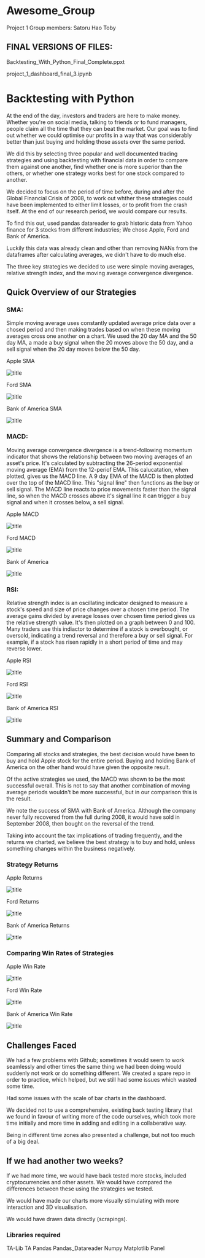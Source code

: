 # Awesome_Group
Project 1 
Group members:
Satoru
Hao
Toby

## FINAL VERSIONS OF FILES:
>
Backtesting_With_Python_Final_Complete.ppxt
>
project_1_dashboard_final_3.ipynb


# Backtesting with Python 

At the end of the day, investors and traders are here to make money. Whether you're on social media, talking to friends or to fund managers, people claim all the time that they can beat the market. 
Our goal was to find out whether we could optimise our profits in a way that was considerably better than just buying and holding those assets over the same period. 

We did this by selecting three popular and well documented trading strategies and using backtesting with financial data in order to compare them against one another, find whether one is more superior than the others, or whether one strategy works best for one stock compared to another.

We decided to focus on the period of time before, during and after the Global Financial Crisis of 2008, to work out whther these strategies could have been implemented to either limit losses, or to profit from the crash itself. At the end of our research period, we would compare our results.

To find this out, used pandas datareader to grab historic data from Yahoo finance for 3 stocks from different industries; We chose Apple, Ford and Bank of America. 

Luckily this data was already clean and other than removing NANs from the dataframes after calculating averages, we didn't have to do much else.

The three key strategies we decided to use were simple moving averages, relative strength index, and the moving average convergence divergence.

## Quick Overview of our Strategies

### SMA:
Simple moving average uses constantly updated average price data over a chosed period and then making trades based on when these moving averages cross one another on a chart. We used the 20 day MA and the 50 day MA, a made a buy signal when the 20 moves above the 50 day, and a sell signal when the 20 day moves below the 50 day.

Apple SMA
>
![title](Images/Apple_SMA.png)

Ford SMA
>
![title](Images/Ford_SMA.png)

Bank of America SMA
>
![title](Images/BAC_SMA.png)

### MACD:
Moving average convergence divergence is a trend-following momentum indicator that shows the relationship between two moving averages of an asset's price. It's calculated by subtracting the 26-period exponential moving average (EMA) from the 12-periof EMA.
This calucatation, when plotted, gives us the MACD line. A 9 day EMA of the MACD is then plotted over the top of the MACD line. This "signal line" then functions as the buy or sell signal. The MACD line reacts to price movements faster than the signal line, so when the MACD crosses above it's signal line it can trigger a buy signal and when it crosses below, a sell signal. 

Apple MACD
>
![title](Images/Apple_MACD.png)

Ford MACD
>
![title](Images/Ford_MACD.png)

Bank of America
>
![title](Images/BAC_MACD.png)

### RSI:
Relative strength index is an oscillating indicator designed to measure a stock's speed and size of price changes over a chosen time period. The average gains divided by average losses over chosen time period gives us the relative strength value. It's then plotted on a graph between 0 and 100. Many traders use this indiactor to determine if a stock is overbought, or oversold, indicating a trend reversal and therefore a buy or sell signal. For example, if a stock has risen rapidly in a short period of time and may reverse lower.

Apple RSI
>
![title](Images/Apple_RSI.png)

Ford RSI
>
![title](Images/Ford_RSI.png)

Bank of America RSI
>
![title](Images/BAC_RSI.png)

## Summary and Comparison

Comparing all stocks and strategies, the best decision would have been to buy and hold Apple stock for the entire period. Buying and holding Bank of America on the other hand would have given the opposite result. 

Of the active strategies we used, the MACD was shown to be the most successful overall. This is not to say that another combination of moving average periods wouldn't be more successful, but in our comparison this is the result.

We note the success of SMA with Bank of America. Although the company never fully recovered from the full during 2008, it would have sold in September 2008, then bought on the reversal of the trend. 

Taking into account the tax implications of trading frequently, and the returns we charted, we believe the best strategy is to buy and hold, unless something changes within the business negatively.

### Strategy Returns

Apple Returns
>
![title](Images/Apple_Return.png)

Ford Returns
>
![title](Images/Ford_Return.png)

Bank of America Returns
>
![title](Images/BAC_Return.png)

### Comparing Win Rates of Strategies

Apple Win Rate
>
![title](Images/Apple_Win.png)

Ford Win Rate
>
![title](Images/Ford_Win.png)

Bank of America Win Rate
>
![title](Images/BAC_Win.png)


## Challenges Faced

We had a few problems with Github; sometimes it would seem to work seamlessly and other times the same thing we had been doing would suddenly not work or do something different. We created a spare repo in order to practice, which helped, but we still had some issues which wasted some time.

Had some issues with the scale of bar charts in the dashboard.

We decided not to use a comprehensive, existing back testing library that we found in favour of writing more of the code ourselves, which took more time initially and more time in adding and editing in a collaberative way.

Being in different time zones also presented a challenge, but not too much of a big deal.

## If we had another two weeks?

If we had more time, we would have back tested more stocks, included cryptocurrencies and other assets. We would have compared the differences between these using the strategies we tested.

We would have made our charts more visually stimulating with more interaction and 3D visualisation.

We would have drawn data directly (scrapings).

### Libraries required
TA-Lib
TA
Pandas
Pandas_Datareader
Numpy
Matplotlib
Panel


